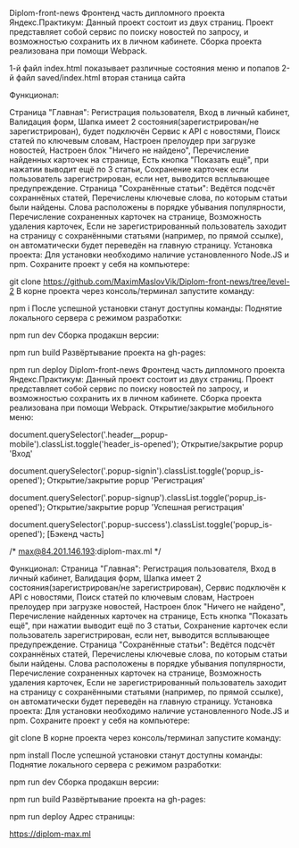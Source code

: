 Diplom-front-news
Фронтенд часть дипломного проекта Яндекс.Практикум:
Данный проект состоит из двух страниц. 
Проект представляет собой сервис по поиску новостей по запросу, и возможностью сохранить их в личном кабинете.
Сборка проекта реализована при помощи Webpack.

1-й файл index.html показывает различные состояния меню и попапов
2-й файл saved/index.html вторая станица сайта

Функционал:

Страница "Главная":
Регистрация пользователя,
Вход в личный кабинет,
Валидация форм,
Шапка имеет 2 состояния(зарегистрирован/не зарегистрирован),
будет подключён Сервис к API с новостями,
Поиск статей по ключевым словам,
Настроен прелоудер при загрузке новостей,
Настроен блок "Ничего не найдено",
Перечисление найденных карточек на странице,
Есть кнопка "Показать ещё", при нажатии выводит ещё по 3 статьи,
Сохранение карточек если пользователь зарегистрирован, если нет, выводится всплывающее предупреждение.
Страница "Сохранённые статьи":
Ведётся подсчёт сохраннёных статей,
Перечислены ключевые слова, по которым статьи были найдены. Слова расположены в порядке убывания популярности,
Перечисление сохраненных карточек на странице,
Возможность удаления карточек,
Если не зарегистрированный пользователь заходит на страницу с сохранёнными статьями (например, по прямой ссылке), он автоматически будет переведён на главную страницу.
Установка проекта:
Для установки необходимо наличие установленного Node.JS и npm. Сохраните проект у себя на компьютере:

git clone https://github.com/MaximMaslovVik/Diplom-front-news/tree/level-2
В корне проекта через консоль/терминал запустите команду:

npm i
После успешной установки станут доступны команды:
Поднятие локального сервера с режимом разработки:

npm run dev
Сборка продакшн версии:

npm run build
Развёртывание проекта на gh-pages:

npm run deploy
Diplom-front-news Фронтенд часть дипломного проекта Яндекс.Практикум: Данный проект состоит из двух страниц. Проект представляет собой сервис по поиску новостей по запросу, и возможностью сохранить их в личном кабинете. Сборка проекта реализована при помощи Webpack. Открытие/закрытие мобильного меню:

document.querySelector('.header__popup-mobile').classList.toggle('header_is-opened'); Открытие/закрытие popup 'Вход'

document.querySelector('.popup-signin').classList.toggle('popup_is-opened'); Открытие/закрытие popup 'Регистрация'

document.querySelector('.popup-signup').classList.toggle('popup_is-opened'); Открытие/закрытие popup 'Успешная регистрация'

document.querySelector('.popup-success').classList.toggle('popup_is-opened'); [Бэкенд часть]

/* max@84.201.146.193:diplom-max.ml */

Функционал: Страница "Главная": Регистрация пользователя, Вход в личный кабинет, Валидация форм, Шапка имеет 2 состояния(зарегистрирован/не зарегистрирован), Сервис подключён к API с новостями, Поиск статей по ключевым словам, Настроен прелоудер при загрузке новостей, Настроен блок "Ничего не найдено", Перечисление найденных карточек на странице, Есть кнопка "Показать ещё", при нажатии выводит ещё по 3 статьи, Сохранение карточек если пользователь зарегистрирован, если нет, выводится всплывающее предупреждение. Страница "Сохранённые статьи": Ведётся подсчёт сохраннёных статей, Перечислены ключевые слова, по которым статьи были найдены. Слова расположены в порядке убывания популярности, Перечисление сохраненных карточек на странице, Возможность удаления карточек, Если не зарегистрированный пользователь заходит на страницу с сохранёнными статьями (например, по прямой ссылке), он автоматически будет переведён на главную страницу. Установка проекта: Для установки необходимо наличие установленного Node.JS и npm. Сохраните проект у себя на компьютере:

git clone В корне проекта через консоль/терминал запустите команду:

npm install После успешной установки станут доступны команды: Поднятие локального сервера с режимом разработки:

npm run dev Сборка продакшн версии:

npm run build Развёртывание проекта на gh-pages:

npm run deploy Адрес страницы:

https://diplom-max.ml
